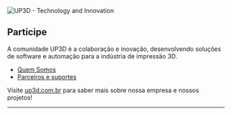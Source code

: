 ![UP3D - Technology and Innovation](https://up3d.com.br/wp-content/uploads/2020/07/LogoUp3D_FINAL1_anima-900x336-1.png)

## Participe

A comunidade UP3D é a colaboração e inovação, desenvolvendo soluções de software e automação para a indústria de impressão 3D.

* [Quem Somos](https://up3d.com.br/quem-somos/)
* [Parceiros e suportes](https://up3d.com.br/suporte/)

Visite [up3d.com.br](https://up3d.com.br) para saber mais sobre nossa empresa e nossos projetos!

----
